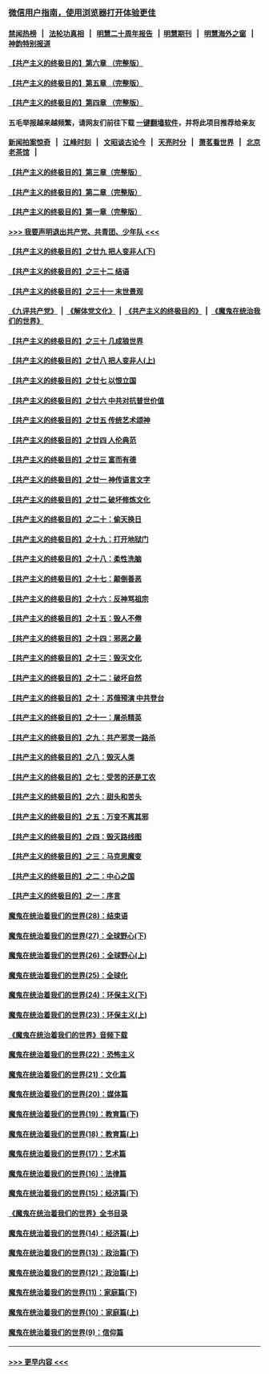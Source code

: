 ### [微信用户指南，使用浏览器打开体验更佳](https://github.com/gfw-breaker/banned-news1/blob/master/indexes/wechat-guide.md?t=0)
#### [禁闻热榜](热点新闻.md?t=0)  &nbsp;&nbsp;|&nbsp;&nbsp; [法轮功真相](https://github.com/gfw-breaker/truth/blob/master/README.md?t=0) &nbsp;&nbsp;|&nbsp;&nbsp; [明慧二十周年报告](https://github.com/gfw-breaker/mh-reports/blob/master/README.md?t=0) &nbsp;&nbsp;|&nbsp;&nbsp;[明慧期刊](https://github.com/gfw-breaker/mh-qikan) &nbsp;&nbsp;|&nbsp;&nbsp; [明慧海外之窗](https://github.com/gfw-breaker/mh-news/blob/master/README.md?t=0) &nbsp;&nbsp;|&nbsp;&nbsp; [神韵特别报道](https://github.com/gfw-breaker/mh-news/blob/master/shenyun.md?t=0)
#### [【共产主义的终极目的】第六章 （完整版）](../pages/nsc422/n11428913.md?t=02130533) 
#### [【共产主义的终极目的】第五章 （完整版）](../pages/nsc422/n11428912.md?t=02130533) 
#### [【共产主义的终极目的】第四章 （完整版）](../pages/nsc422/n11428907.md?t=02130533) 
#### 五毛举报越来越频繁，请网友们前往下载 [一键翻墙软件](https://github.com/gfw-breaker/ssr-accounts)，并将此项目推荐给亲友
#### [新闻拍案惊奇](https://github.com/gfw-breaker/banned-news1/blob/master/pages/link4.md) &nbsp;&nbsp;|&nbsp;&nbsp; [江峰时刻](https://github.com/gfw-breaker/banned-news1/blob/master/pages/link4.md) &nbsp;&nbsp;|&nbsp;&nbsp; [文昭谈古论今](https://github.com/gfw-breaker/banned-news1/blob/master/pages/link4.md) &nbsp;&nbsp;|&nbsp;&nbsp; [天亮时分](https://github.com/gfw-breaker/banned-news1/blob/master/pages/link4.md) &nbsp;&nbsp;|&nbsp;&nbsp; [萧茗看世界](https://github.com/gfw-breaker/banned-news1/blob/master/pages/link4.md) &nbsp;&nbsp;|&nbsp;&nbsp; [北京老茶馆](https://github.com/gfw-breaker/banned-news1/blob/master/pages/link4.md) &nbsp;&nbsp;|&nbsp;&nbsp; 
#### [【共产主义的终极目的】第三章（完整版）](../pages/nsc422/n11428848.md?t=02130533) 
#### [【共产主义的终极目的】第二章（完整版）](../pages/nsc422/n11428831.md?t=02130533) 
#### [【共产主义的终极目的】第一章（完整版）](../pages/nsc422/n11417651.md?t=02130533) 
#### [>>> 我要声明退出共产党、共青团、少年队 <<<](https://github.com/begood0513/goodnews/blob/master/quit/letter.md) 
#### [【共产主义的终极目的】之廿九 把人变非人(下)](../pages/nsc422/n11344140.md?t=02130533) 
#### [【共产主义的终极目的】之三十二 结语](../pages/nsc422/n11360535.md?t=02130533) 
#### [【共产主义的终极目的】之三十一 末世景观](../pages/nsc422/n11351129.md?t=02130533) 
#### [《九评共产党》](https://github.com/begood0513/9ping.md/blob/master/README.md) &nbsp;|&nbsp; [《解体党文化》](../../../../jtdwh.md/blob/master/README.md)  &nbsp;|&nbsp; [《共产主义的终极目的》](../../../../gczydzjmd.md/blob/master/README.md) &nbsp;|&nbsp; [《魔鬼在统治我们的世界》](../../../../mgztzwmdsj.md/blob/master/README.md) 
#### [【共产主义的终极目的】之三十 几成狼世界](../pages/nsc422/n11348280.md?t=02130533) 
#### [【共产主义的终极目的】之廿八 把人变非人(上)](../pages/nsc422/n11340492.md?t=02130533) 
#### [【共产主义的终极目的】之廿七 以恨立国](../pages/nsc422/n11336944.md?t=02130533) 
#### [【共产主义的终极目的】之廿六 中共对抗普世价值](../pages/nsc422/n11324785.md?t=02130533) 
#### [【共产主义的终极目的】之廿五 传统艺术颂神](../pages/nsc422/n11296396.md?t=02130533) 
#### [【共产主义的终极目的】之廿四 人伦典范](../pages/nsc422/n11296397.md?t=02130533) 
#### [【共产主义的终极目的】之廿三 富而有德](../pages/nsc422/n11283598.md?t=02130533) 
#### [【共产主义的终极目的】之廿一 神传语言文字](../pages/nsc422/n11263265.md?t=02130533) 
#### [【共产主义的终极目的】之廿二 破坏修炼文化](../pages/nsc422/n11245728.md?t=02130533) 
#### [【共产主义的终极目的】之二十：偷天换日](../pages/nsc422/n11238846.md?t=02130533) 
#### [【共产主义的终极目的】之十九：打开地狱门](../pages/nsc422/n11206376.md?t=02130533) 
#### [【共产主义的终极目的】之十八：柔性洗脑](../pages/nsc422/n11199994.md?t=02130533) 
#### [【共产主义的终极目的】之十七：颠倒善恶](../pages/nsc422/n11179782.md?t=02130533) 
#### [【共产主义的终极目的】之十六：反神骂祖宗](../pages/nsc422/n11166798.md?t=02130533) 
#### [【共产主义的终极目的】之十五：毁人不倦](../pages/nsc422/n11166792.md?t=02130533) 
#### [【共产主义的终极目的】之十四：邪恶之最](../pages/nsc422/n11150249.md?t=02130533) 
#### [【共产主义的终极目的】之十三：毁灭文化](../pages/nsc422/n11135227.md?t=02130533) 
#### [【共产主义的终极目的】之十二：破坏自然](../pages/nsc422/n11135214.md?t=02130533) 
#### [【共产主义的终极目的】之十：苏俄预演 中共登台](../pages/nsc422/n11118424.md?t=02130533) 
#### [【共产主义的终极目的】之十一：屠杀精英](../pages/nsc422/n11118442.md?t=02130533) 
#### [【共产主义的终极目的】之九：共产邪灵一路杀](../pages/nsc422/n11114139.md?t=02130533) 
#### [【共产主义的终极目的】之八：毁灭人类](../pages/nsc422/n11108503.md?t=02130533) 
#### [【共产主义的终极目的】之七：受苦的还是工农](../pages/nsc422/n11101809.md?t=02130533) 
#### [【共产主义的终极目的】之六：甜头和苦头](../pages/nsc422/n11096971.md?t=02130533) 
#### [【共产主义的终极目的】之五：万变不离其邪](../pages/nsc422/n11091285.md?t=02130533) 
#### [【共产主义的终极目的】之四：毁灭路线图](../pages/nsc422/n11086284.md?t=02130533) 
#### [【共产主义的终极目的】之三：马克思魔变](../pages/nsc422/n11061941.md?t=02130533) 
#### [【共产主义的终极目的】之二：中心之国](../pages/nsc422/n11047728.md?t=02130533) 
#### [【共产主义的终极目的】之一：序言](../pages/nsc422/n11086077.md?t=02130533) 
#### [魔鬼在统治着我们的世界(28)：结束语](../pages/nsc422/n10936246.md?t=02130533) 
#### [魔鬼在统治着我们的世界(27)：全球野心(下)](../pages/nsc422/n10928319.md?t=02130533) 
#### [魔鬼在统治着我们的世界(26)：全球野心(上)](../pages/nsc422/n10900318.md?t=02130533) 
#### [魔鬼在统治着我们的世界(25)：全球化](../pages/nsc422/n10788205.md?t=02130533) 
#### [魔鬼在统治着我们的世界(24)：环保主义(下)](../pages/nsc422/n10695307.md?t=02130533) 
#### [魔鬼在统治着我们的世界(23)：环保主义(上)](../pages/nsc422/n10688613.md?t=02130533) 
#### [《魔鬼在统治着我们的世界》音频下载](../pages/nsc422/n10635553.md?t=02130533) 
#### [魔鬼在统治着我们的世界(22)：恐怖主义](../pages/nsc422/n10614727.md?t=02130533) 
#### [魔鬼在统治着我们的世界(21)：文化篇](../pages/nsc422/n10597706.md?t=02130533) 
#### [魔鬼在统治着我们的世界(20)：媒体篇](../pages/nsc422/n10586579.md?t=02130533) 
#### [魔鬼在统治着我们的世界(19)：教育篇(下)](../pages/nsc422/n10564808.md?t=02130533) 
#### [魔鬼在统治着我们的世界(18)：教育篇(上)](../pages/nsc422/n10526970.md?t=02130533) 
#### [魔鬼在统治着我们的世界(17)：艺术篇](../pages/nsc422/n10499093.md?t=02130533) 
#### [魔鬼在统治着我们的世界(16)：法律篇](../pages/nsc422/n10485969.md?t=02130533) 
#### [魔鬼在统治着我们的世界(15)：经济篇(下)](../pages/nsc422/n10469975.md?t=02130533) 
#### [《魔鬼在统治着我们的世界》全书目录](../pages/nsc422/n10464261.md?t=02130533) 
#### [魔鬼在统治着我们的世界(14)：经济篇(上)](../pages/nsc422/n10457370.md?t=02130533) 
#### [魔鬼在统治着我们的世界(13)：政治篇(下)](../pages/nsc422/n10448270.md?t=02130533) 
#### [魔鬼在统治着我们的世界(12)：政治篇(上)](../pages/nsc422/n10444576.md?t=02130533) 
#### [魔鬼在统治着我们的世界(11)：家庭篇(下)](../pages/nsc422/n10440961.md?t=02130533) 
#### [魔鬼在统治着我们的世界(10)：家庭篇(上)](../pages/nsc422/n10435448.md?t=02130533) 
#### [魔鬼在统治着我们的世界(9)：信仰篇](../pages/nsc422/n10432159.md?t=02130533) 

----
#### [ >>> 更早内容 <<< ](../indexes/nsc422-earlier.md)
